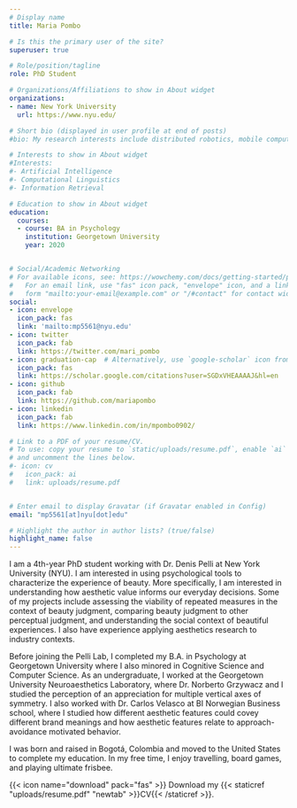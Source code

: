 ```yaml
---
# Display name
title: Maria Pombo

# Is this the primary user of the site?
superuser: true

# Role/position/tagline
role: PhD Student

# Organizations/Affiliations to show in About widget
organizations:
- name: New York University
  url: https://www.nyu.edu/

# Short bio (displayed in user profile at end of posts)
#bio: My research interests include distributed robotics, mobile computing and programmable matter.

# Interests to show in About widget
#Interests:
#- Artificial Intelligence
#- Computational Linguistics
#- Information Retrieval

# Education to show in About widget
education:
  courses:
  - course: BA in Psychology
    institution: Georgetown University
    year: 2020


# Social/Academic Networking
# For available icons, see: https://wowchemy.com/docs/getting-started/page-builder/#icons
#   For an email link, use "fas" icon pack, "envelope" icon, and a link in the
#   form "mailto:your-email@example.com" or "/#contact" for contact widget.
social:
- icon: envelope
  icon_pack: fas
  link: 'mailto:mp5561@nyu.edu'
- icon: twitter
  icon_pack: fab
  link: https://twitter.com/mari_pombo
- icon: graduation-cap  # Alternatively, use `google-scholar` icon from `ai` icon pack
  icon_pack: fas
  link: https://scholar.google.com/citations?user=SGDxVHEAAAAJ&hl=en
- icon: github
  icon_pack: fab
  link: https://github.com/mariapombo
- icon: linkedin
  icon_pack: fab
  link: https://www.linkedin.com/in/mpombo0902/

# Link to a PDF of your resume/CV.
# To use: copy your resume to `static/uploads/resume.pdf`, enable `ai` icons in `params.toml`, 
# and uncomment the lines below.
#- icon: cv
#   icon_pack: ai
#   link: uploads/resume.pdf


# Enter email to display Gravatar (if Gravatar enabled in Config)
email: "mp5561[at]nyu[dot]edu"

# Highlight the author in author lists? (true/false)
highlight_name: false
---
```



I am a 4th-year PhD student working with Dr. Denis Pelli at New York University (NYU). I am interested in using psychological tools to characterize the experience of beauty. More specifically, I am interested in understanding how aesthetic value informs our everyday decisions. Some of my projects include assessing the viability of repeated measures in the context of beauty judgment, comparing beauty judgment to other perceptual judgment, and understanding the social context of beautiful experiences. I also have experience applying aesthetics research to industry contexts. 

Before joining the Pelli Lab, I completed my B.A. in Psychology at Georgetown University where I also minored in Cognitive Science and Computer Science. As an undergraduate, I worked at the Georgetown University Neuroaesthetics Laboratory, where Dr. Norberto Grzywacz and I studied the perception of an appreciation for multiple vertical axes of symmetry. I also worked with Dr. Carlos Velasco at BI Norwegian Business school, where I studied how different aesthetic features could covey different brand meanings and how aesthetic features relate to approach-avoidance motivated behavior.

I was born and raised in Bogotá, Colombia and moved to the United States to complete my education. In my free time, I enjoy travelling, board games, and playing ultimate frisbee. 


{{< icon name="download" pack="fas" >}} Download my {{< staticref "uploads/resume.pdf" "newtab" >}}CV{{< /staticref >}}.
